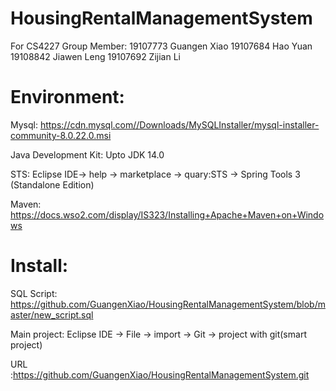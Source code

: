 # HousingRentalManagementSystem
For CS4227
Group Member:
19107773 Guangen Xiao
19107684 Hao Yuan
19108842 Jiawen Leng
19107692 Zijian Li


# Environment:

Mysql: https://cdn.mysql.com//Downloads/MySQLInstaller/mysql-installer-community-8.0.22.0.msi


Java Development Kit:  Upto JDK 14.0

STS: Eclipse IDE-> help -> marketplace -> quary:STS  -> Spring Tools 3 (Standalone Edition)

Maven: https://docs.wso2.com/display/IS323/Installing+Apache+Maven+on+Windows




# Install:
SQL Script: https://github.com/GuangenXiao/HousingRentalManagementSystem/blob/master/new_script.sql



Main project:
Eclipse IDE -> File -> import -> Git -> project with git(smart project) 

URL :https://github.com/GuangenXiao/HousingRentalManagementSystem.git




